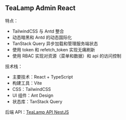 ## TeaLamp Admin React

特点：

- TailwindCSS 与 Antd 整合
- 动态暗黑和 Antd 的动态国际化
- TanStack Query 异步加载和管理服务端状态
- 使用 token 和 refetch_token 实现无痛刷新
- 使用 RBAC 实现对资源（菜单和数据）和 api 的访问控制

技术栈：

- 主要技术：React + TypeScript
- 构建工具：Vite
- CSS：TailwindCSS
- UI 组件：Ant Design
- 状态库：TanStack Query

后端 API：[TeaLamp API NestJS](https://github.com/KangodYan/tealamp-api-nestjs)
